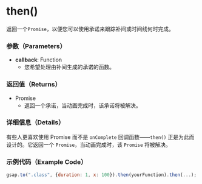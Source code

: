 # then()

返回一个`Promise`，以便您可以使用承诺来跟踪补间或时间线何时完成。

### 参数（Parameters）

- **callback**: Function
  - 您希望处理由补间生成的承诺的函数。

### 返回值（Returns）

- Promise
  - 返回一个承诺，当动画完成时，该承诺将被解决。

### 详细信息（Details）

有些人更喜欢使用 Promise 而不是 `onComplete` 回调函数——`then()` 正是为此而设计的。它返回一个 `Promise`，当动画完成时，该 `Promise` 将被解决。

### 示例代码（Example Code）

```javascript
gsap.to(".class", {duration: 1, x: 100}).then(yourFunction).then(...);
```
